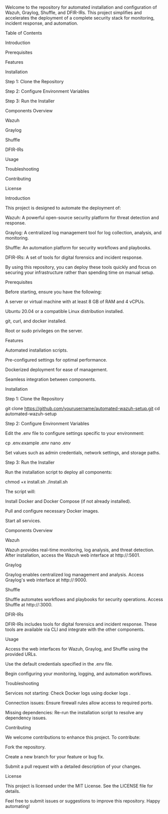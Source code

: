 Welcome to the repository for automated installation and configuration of Wazuh, Graylog, Shuffle, and DFIR-IRs. This project simplifies and accelerates the deployment of a complete security stack for monitoring, incident response, and automation.

Table of Contents

Introduction

Prerequisites

Features

Installation

Step 1: Clone the Repository

Step 2: Configure Environment Variables

Step 3: Run the Installer

Components Overview

Wazuh

Graylog

Shuffle

DFIR-IRs

Usage

Troubleshooting

Contributing

License

Introduction

This project is designed to automate the deployment of:

Wazuh: A powerful open-source security platform for threat detection and response.

Graylog: A centralized log management tool for log collection, analysis, and monitoring.

Shuffle: An automation platform for security workflows and playbooks.

DFIR-IRs: A set of tools for digital forensics and incident response.

By using this repository, you can deploy these tools quickly and focus on securing your infrastructure rather than spending time on manual setup.

Prerequisites

Before starting, ensure you have the following:

A server or virtual machine with at least 8 GB of RAM and 4 vCPUs.

Ubuntu 20.04 or a compatible Linux distribution installed.

git, curl, and docker installed.

Root or sudo privileges on the server.

Features

Automated installation scripts.

Pre-configured settings for optimal performance.

Dockerized deployment for ease of management.

Seamless integration between components.

Installation

Step 1: Clone the Repository

git clone https://github.com/yourusername/automated-wazuh-setup.git
cd automated-wazuh-setup

Step 2: Configure Environment Variables

Edit the .env file to configure settings specific to your environment:

cp .env.example .env
nano .env

Set values such as admin credentials, network settings, and storage paths.

Step 3: Run the Installer

Run the installation script to deploy all components:

chmod +x install.sh
./install.sh

The script will:

Install Docker and Docker Compose (if not already installed).

Pull and configure necessary Docker images.

Start all services.

Components Overview

Wazuh

Wazuh provides real-time monitoring, log analysis, and threat detection. After installation, access the Wazuh web interface at http://<your-server-ip>:5601.

Graylog

Graylog enables centralized log management and analysis. Access Graylog's web interface at http://<your-server-ip>:9000.

Shuffle

Shuffle automates workflows and playbooks for security operations. Access Shuffle at http://<your-server-ip>:3000.

DFIR-IRs

DFIR-IRs includes tools for digital forensics and incident response. These tools are available via CLI and integrate with the other components.

Usage

Access the web interfaces for Wazuh, Graylog, and Shuffle using the provided URLs.

Use the default credentials specified in the .env file.

Begin configuring your monitoring, logging, and automation workflows.

Troubleshooting

Services not starting: Check Docker logs using docker logs <container-name>.

Connection issues: Ensure firewall rules allow access to required ports.

Missing dependencies: Re-run the installation script to resolve any dependency issues.

Contributing

We welcome contributions to enhance this project. To contribute:

Fork the repository.

Create a new branch for your feature or bug fix.

Submit a pull request with a detailed description of your changes.

License

This project is licensed under the MIT License. See the LICENSE file for details.

Feel free to submit issues or suggestions to improve this repository. Happy automating!


